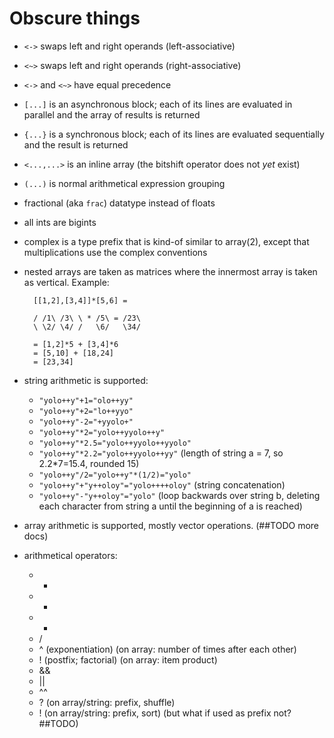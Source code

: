 Obscure things
==============

- `<->` swaps left and right operands (left-associative)
- `<~>` swaps left and right operands (right-associative)
- `<->` and `<~>` have equal precedence
- `[...]` is an asynchronous block; each of its lines are evaluated in parallel and the array of results is returned
- `{...}` is a synchronous block; each of its lines are evaluated sequentially and the result is returned
- `<...,...>` is an inline array (the bitshift operator does not *yet* exist)
- `(...)` is normal arithmetical expression grouping
- fractional (aka `frac`) datatype instead of floats
- all ints are bigints
- complex is a type prefix that is kind-of similar to array(2), except that multiplications use the complex conventions
- nested arrays are taken as matrices where the innermost array is taken as vertical. Example:

		[[1,2],[3,4]]*[5,6] =

		/ /1\ /3\ \ * /5\ = /23\
		\ \2/ \4/ /   \6/   \34/

		= [1,2]*5 + [3,4]*6
		= [5,10] + [18,24]
		= [23,34]

- string arithmetic is supported:
	- `"yolo++y"+1="olo++yy"`
	- `"yolo++y"+2="lo++yyo"`
	- `"yolo++y"-2="+yyolo+"`
	- `"yolo++y"*2="yolo++yyolo++y"`
	- `"yolo++y"*2.5="yolo++yyolo++yyolo"`
	- `"yolo++y"*2.2="yolo++yyolo++yy"` (length of string a = 7, so 2.2*7=15.4, rounded 15)
	- `"yolo++y"/2="yolo++y"*(1/2)="yolo"`
	- `"yolo++y"+"y++oloy"="yolo++++oloy"` (string concatenation)
	- `"yolo++y"-"y++oloy"="yolo"` (loop backwards over string b, deleting each character from string a until the beginning of a is reached)
- array arithmetic is supported, mostly vector operations. (##TODO more docs)

 - arithmetical operators:
 	- +
 	- -
 	- *
 	- /
 	- ^ (exponentiation) (on array: number of times after each other)
 	- ! (postfix; factorial) (on array: item product)
 	- &&
 	- ||
 	- ^^
 	- ? (on array/string: prefix, shuffle)
 	- ! (on array/string: prefix, sort) (but what if used as prefix not? ##TODO)
